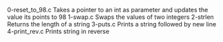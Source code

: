 0-reset_to_98.c Takes a pointer to an int as parameter and updates the value its points to 98
1-swap.c Swaps the values of two integers
2-strlen Returns the length of a string 
3-puts.c Prints a string followed by new line
4-print_rev.c Prints string in reverse
